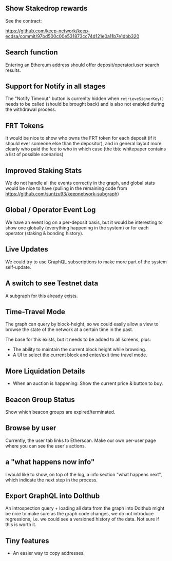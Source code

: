 Show Stakedrop rewards
----------------------

See the contract:

https://github.com/keep-network/keep-ecdsa/commit/97bd500c00e531873cc74d121e0a11b7e1dbb320


Search function
---------------

Entering an Ethereum address should offer deposit/operator/user search results.


Support for Notify in all stages
--------------------------------

The "Notify Timeout" button is currenlty hidden when `retrieveSignerKey()` needs to be called (should be brought back)
and is also not enabled during the withdrawal process.

FRT Tokens
----------

It would be nice to show who owns the FRT token for each deposit (if it should ever someone else than the depositor),
and in general layout more clearly who paid the fee to who in which case (the tbtc whitepaper contains a list of
possible scenarios)


Improved Staking Stats
----------------------

We do not handle all the events correctly in the graph, and global stats would be nice to have (pulling in the
remaining code from https://github.com/suntzu93/keepnetwork-subgraph)

Global / Operator Event Log
---------------------------

We have an event log on a per-deposit basis, but it would be interesting to show one globally (everything happening
in the system) or for each operator (staking & bonding history).


Live Updates
------------

We could try to use GraphQL subscriptions to make more part of the system self-update.
        

A switch to see Testnet data
-----------------------------

A subgraph for this already exists.


Time-Travel Mode
----------------

The graph can query by block-height, so we could easily allow a view to browse the state of the network
at a certain time in the past.

The base for this exists, but it needs to be added to all screens, plus:

- The ability to maintain the current block height while browsing.
- A UI to select the current block and enter/exit time travel mode.


More Liquidation Details
------------------------

- When an auction is happening: Show the current price & button to buy.


Beacon Group Status
-------------------

Show which beacon groups are expired/terminated.


Browse by user
--------------

Currently, the user tab links to Etherscan. Make our own per-user page where you can see the user's actions.


a "what happens now info"
--------------------------

I would like to show, on top of the log, a info section "what happens next", which indicate the next step 
in the process.


Export GraphQL into Dolthub
---------------------------

An introspection query + loading all data from the graph into Dolthub might be nice to make sure as the graph code
changes, we do not introduce regressions, i.e. we could see a versioned history of the data. Not sure if this is 
worth it.


Tiny features
-------------

- An easier way to copy addresses.